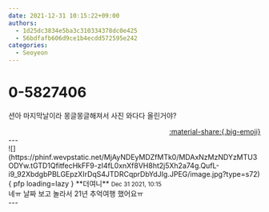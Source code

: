 ```yaml
---
date: 2021-12-31 10:15:22+09:00
authors:
  - 1d25dc3834e5ba3c310334378dc0e425
  - 56bdfafb606d9ce1b4ecdd572595e242
categories:
  - Seoyeon
---
```


# 0-5827406

<div class="post-container" markdown="1">
<div class="content-container md-sidebar__scrollwrap" markdown="1">

션아 마지막날이라 몽글몽글해져서 사진 와다다 올린거야?

</div>
</div>

<div style="text-align: right;" markdown="1">
<a href="https://weverse.io/fromis9/fanpost/0-5827406" style="text-align: right;">:material-share:{.big-emoji}</a>
</div>
---

<div class="comments-container md-sidebar__scrollwrap" markdown="1">
<div class="comment" markdown="1">
<div class='id-container' markdown="1">
![](https://phinf.wevpstatic.net/MjAyNDEyMDZfMTk0/MDAxNzMzNDYzMTU3ODYw.tGTD1QfitfecHkFF9-zI4fL0xnXf8VH8ht2j5Xh2a74g.QufL-i9_92XbdgbPBLGEpzXIrDqS4JTDRCqprDbYdJIg.JPEG/image.jpg?type=s72){ pfp loading=lazy }
**<span class="artist">더여니</span>** <small>Dec 31 2021, 10:15</small><br>
</div>
<div class='comment-body' markdown="1">
네ㅠ 날짜 보고 놀라서 21년 추억여행 했어요ㅠ
</div>
</div>
</div>
---
